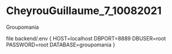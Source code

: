 # CheyrouGuillaume_7_10082021
Groupomania

file backend/.env {
  HOST=localhost
  DBPORT=8889
  DBUSER=root
  PASSWORD=root
  DATABASE=groupomania
}
